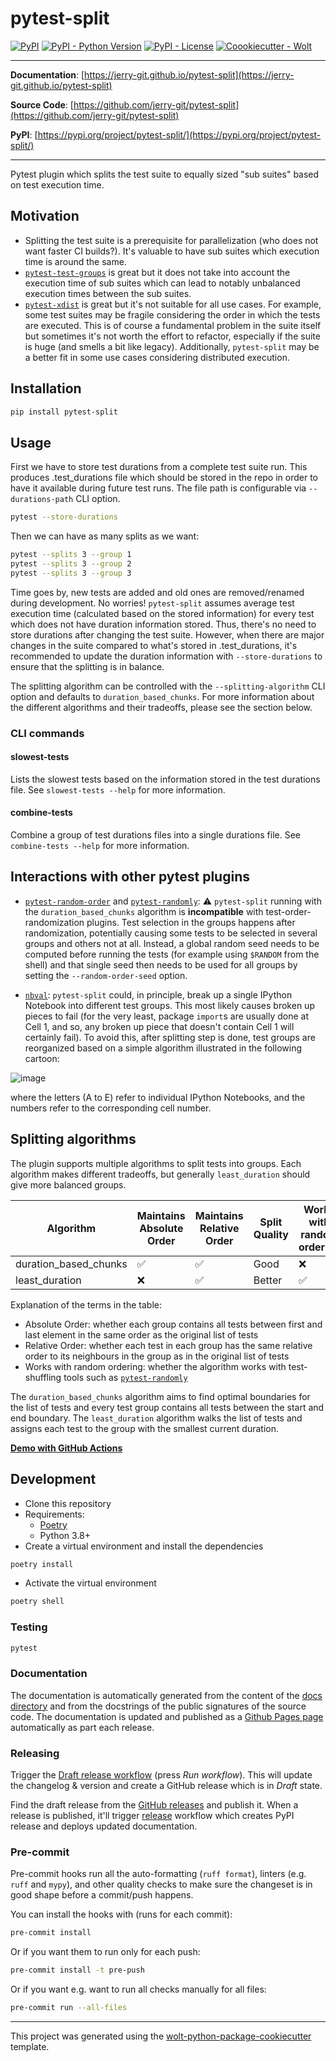 # pytest-split

[![PyPI](https://img.shields.io/pypi/v/pytest-split?style=flat-square)](https://pypi.python.org/pypi/pytest-split/)
[![PyPI - Python Version](https://img.shields.io/pypi/pyversions/pytest-split?style=flat-square)](https://pypi.python.org/pypi/pytest-split/)
[![PyPI - License](https://img.shields.io/pypi/l/pytest-split?style=flat-square)](https://pypi.python.org/pypi/pytest-split/)
[![Coookiecutter - Wolt](https://img.shields.io/badge/cookiecutter-Wolt-00c2e8?style=flat-square&logo=cookiecutter&logoColor=D4AA00&link=https://github.com/woltapp/wolt-python-package-cookiecutter)](https://github.com/woltapp/wolt-python-package-cookiecutter)


---

**Documentation**: [https://jerry-git.github.io/pytest-split](https://jerry-git.github.io/pytest-split)

**Source Code**: [https://github.com/jerry-git/pytest-split](https://github.com/jerry-git/pytest-split)

**PyPI**: [https://pypi.org/project/pytest-split/](https://pypi.org/project/pytest-split/)

---

Pytest plugin which splits the test suite to equally sized "sub suites" based on test execution time.

## Motivation
* Splitting the test suite is a prerequisite for parallelization (who does not want faster CI builds?). It's valuable to have sub suites which execution time is around the same.
* [`pytest-test-groups`](https://pypi.org/project/pytest-test-groups/) is great but it does not take into account the execution time of sub suites which can lead to notably unbalanced execution times between the sub suites.
* [`pytest-xdist`](https://pypi.org/project/pytest-xdist/) is great but it's not suitable for all use cases.
For example, some test suites may be fragile considering the order in which the tests are executed.
This is of course a fundamental problem in the suite itself but sometimes it's not worth the effort to refactor, especially if the suite is huge (and smells a bit like legacy).
Additionally, `pytest-split` may be a better fit in some use cases considering distributed execution.

## Installation
```sh
pip install pytest-split
```

## Usage
First we have to store test durations from a complete test suite run.
This produces .test_durations file which should be stored in the repo in order to have it available during future test runs.
The file path is configurable via `--durations-path` CLI option.
```sh
pytest --store-durations
```

Then we can have as many splits as we want:
```sh
pytest --splits 3 --group 1
pytest --splits 3 --group 2
pytest --splits 3 --group 3
```

Time goes by, new tests are added and old ones are removed/renamed during development. No worries!
`pytest-split` assumes average test execution time (calculated based on the stored information) for every test which does not have duration information stored.
Thus, there's no need to store durations after changing the test suite.
However, when there are major changes in the suite compared to what's stored in .test_durations, it's recommended to update the duration information with `--store-durations` to ensure that the splitting is in balance.

The splitting algorithm can be controlled with the `--splitting-algorithm` CLI option and defaults to `duration_based_chunks`. For more information about the different algorithms and their tradeoffs, please see the section below.

### CLI commands
#### slowest-tests
Lists the slowest tests based on the information stored in the test durations file. See `slowest-tests --help` for more
 information.
#### combine-tests
Combine a group of test durations files into a single durations file. See `combine-tests --help` for more
 information.

## Interactions with other pytest plugins
* [`pytest-random-order`](https://github.com/jbasko/pytest-random-order) and [`pytest-randomly`](https://github.com/pytest-dev/pytest-randomly):
   ⚠️ `pytest-split` running with the `duration_based_chunks` algorithm is **incompatible** with test-order-randomization plugins.
  Test selection in the groups happens after randomization, potentially causing some tests to be selected in several groups and others not at all.
  Instead, a global random seed needs to be computed before running the tests (for example using `$RANDOM` from the shell) and that single seed then needs to be used for all groups by setting the `--random-order-seed` option.

* [`nbval`](https://github.com/computationalmodelling/nbval): `pytest-split` could, in principle, break up a single IPython Notebook into different test groups. This most likely causes broken up pieces to fail (for the very least, package `import`s are usually done at Cell 1, and so, any broken up piece that doesn't contain Cell 1 will certainly fail). To avoid this, after splitting step is done, test groups are reorganized based on a simple algorithm illustrated in the following cartoon:

![image](https://user-images.githubusercontent.com/14086031/145830494-07afcaf0-5a0f-4817-b9ee-f84a459652a8.png)

where the letters (A to E) refer to individual IPython Notebooks, and the numbers refer to the corresponding cell number.

## Splitting algorithms
The plugin supports multiple algorithms to split tests into groups.
Each algorithm makes different tradeoffs, but generally `least_duration` should give more balanced groups.

| Algorithm      | Maintains Absolute Order | Maintains Relative Order | Split Quality | Works with random ordering |
|----------------|--------------------------|--------------------------|---------------|----------------------------|
| duration_based_chunks | ✅                | ✅                       | Good          | ❌                         |
| least_duration | ❌                       | ✅                       | Better        | ✅                         |

Explanation of the terms in the table:
* Absolute Order: whether each group contains all tests between first and last element in the same order as the original list of tests
* Relative Order: whether each test in each group has the same relative order to its neighbours in the group as in the original list of tests
* Works with random ordering: whether the algorithm works with test-shuffling tools such as [`pytest-randomly`](https://github.com/pytest-dev/pytest-randomly)

The `duration_based_chunks` algorithm aims to find optimal boundaries for the list of tests and every test group contains all tests between the start and end boundary.
The `least_duration` algorithm walks the list of tests and assigns each test to the group with the smallest current duration.


[**Demo with GitHub Actions**](https://github.com/jerry-git/pytest-split-gh-actions-demo)


## Development

* Clone this repository
* Requirements:
  * [Poetry](https://python-poetry.org/)
  * Python 3.8+
* Create a virtual environment and install the dependencies

```sh
poetry install
```

* Activate the virtual environment

```sh
poetry shell
```

### Testing

```sh
pytest
```

### Documentation

The documentation is automatically generated from the content of the [docs directory](https://github.com/jerry-git/pytest-split/tree/master/docs) and from the docstrings
 of the public signatures of the source code. The documentation is updated and published as a [Github Pages page](https://pages.github.com/) automatically as part each release.

### Releasing

Trigger the [Draft release workflow](https://github.com/jerry-git/pytest-split/actions/workflows/draft_release.yml)
(press _Run workflow_). This will update the changelog & version and create a GitHub release which is in _Draft_ state.

Find the draft release from the
[GitHub releases](https://github.com/jerry-git/pytest-split/releases) and publish it. When
 a release is published, it'll trigger [release](https://github.com/jerry-git/pytest-split/blob/master/.github/workflows/release.yml) workflow which creates PyPI
 release and deploys updated documentation.

### Pre-commit

Pre-commit hooks run all the auto-formatting (`ruff format`), linters (e.g. `ruff` and `mypy`), and other quality
 checks to make sure the changeset is in good shape before a commit/push happens.

You can install the hooks with (runs for each commit):

```sh
pre-commit install
```

Or if you want them to run only for each push:

```sh
pre-commit install -t pre-push
```

Or if you want e.g. want to run all checks manually for all files:

```sh
pre-commit run --all-files
```

---

This project was generated using the [wolt-python-package-cookiecutter](https://github.com/woltapp/wolt-python-package-cookiecutter) template.
